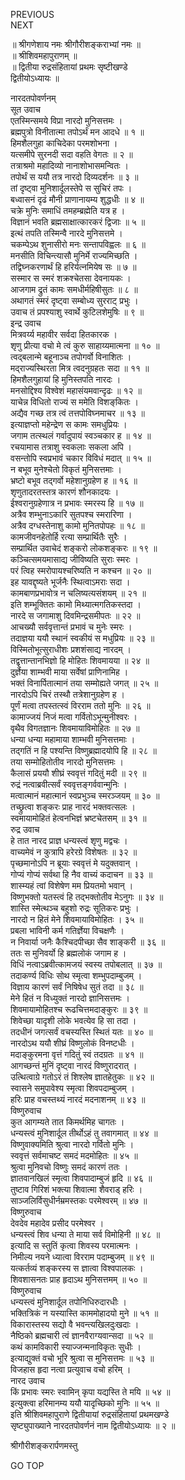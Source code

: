 PREVIOUS  
NEXT  
  
॥ श्रीगणेशाय नमः श्रीगौरीशङ्कराभ्यां नमः ॥  
॥ श्रीशिवमहापुराणम् ॥  
॥ द्वितीया रुद्रसंहितायां प्रथमः सृष्टीखण्डे  
द्वितीयोऽध्यायः ॥  
  
नारदतपोवर्णनम्  
सूत उवाच  
एतस्मिन्समये विप्रा नारदो मुनिसत्तमः ।  
ब्रह्मपुत्रो विनीतात्मा तपोऽर्थं मन आदधे ॥ १ ॥  
हिमशैलगुहा काचिदेका परमशोभना ।  
यत्समीपे सुरनदी सदा वहति वेगतः ॥ २ ॥  
तत्राश्रमो महादिव्यो नानाशोभासमन्वितः ।  
तपोर्थं स ययौ तत्र नारदो दिव्यदर्शनः ॥ ३ ॥  
तां दृष्ट्वा मुनिशार्दूलस्तेपे स सुचिरं तपः ।  
बध्वासनं दृढं मौनी प्राणानायम्य शुद्धधीः ॥ ४ ॥  
चक्रे मुनिः समाधिं तमहम्ब्रह्मेति यत्र ह ।  
विज्ञानं भवति ब्रह्मसाक्षात्कारकरं द्विजाः ॥ ५ ॥  
इत्थं तपति तस्मिन्वै नारदे मुनिसत्तमे ।  
चकम्पेऽथ शुनासीरो मनः सन्तापविह्वलः ॥ ६ ॥  
मनसीति विचिन्त्यासौ मुनिर्मे राज्यमिच्छति ।  
तद्विघ्नकरणार्थं हि हरिर्यत्नमियेष सः ॥ ७ ॥  
सस्मार स स्मरं शक्रश्चेतसा देवनायकः ।  
आजगाम द्रुतं कामः समधीर्महिषीसुतः ॥ ८ ॥  
अथागतं स्मरं दृष्ट्वा सम्बोध्य सुरराट् प्रभुः ।  
उवाच तं प्रपश्याशु स्वार्थे कुटिलशेमुषिः ॥ ९ ॥  
इन्द्र उवाच  
मित्रवर्य्य महावीर सर्वदा हितकारक ।  
शृणु प्रीत्या वचो मे त्वं कुरु साहाय्यमात्मना ॥ १० ॥  
त्वद्‌बलान्मे बहूनाञ्च तपोगर्वो विनाशितः ।  
मद्‌राज्यस्थिरता मित्र त्वदनुग्रहतः सदा ॥ ११ ॥  
हिमशैलगुहायां हि मुनिस्तपति नारदः ।  
मनसोद्दिश्य विश्वेशं महासंयमवान्दृढः ॥ १२ ॥  
याचेन्न विधितो राज्यं स ममेति विशङ्‌कितः ।  
अद्यैव गच्छ तत्र त्वं तत्तपोविघ्नमाचर ॥ १३ ॥  
इत्याज्ञप्तो महेन्द्रेण स कामः समधुप्रियः ।  
जगाम तत्स्थलं गर्वादुपायं स्वञ्चकार ह ॥ १४ ॥  
रचयामास तत्राशु स्वकलाः सकला अपि ।  
वसन्तोपि स्वप्रभावं चकार विविधं मदात् ॥ १५ ॥  
न बभूव मुनेश्चेतो विकृतं मुनिसत्तमाः ।  
भ्रष्टो बभूव तद्‌गर्वो महेशानुग्रहेण ह ॥ १६ ॥  
शृणुतादरतस्तत्र कारणं शौनकादयः ।  
ईश्वरानुग्रहेणात्र न प्रभावः स्मरस्य हि ॥ १७ ॥  
अत्रैव शम्भुनाऽकारि सुतपश्च स्मरारिणा ।  
अत्रैव दग्धस्तेनाशु कामो मुनितपोपहः ॥ १८ ॥  
कामजीवनहेतोर्हि रत्या सम्प्रार्थितैः सुरैः ।  
सम्प्रार्थित उवाचेदं शङ्‌करो लोकशङ्‌करः ॥ १९ ॥  
कञ्चित्समयमासाद्य जीविष्यति सुराः स्मरः ।  
परं त्विह स्मरोपायश्चरिष्यति न कश्चन ॥ २० ॥  
इह यावद्दृष्यते भूर्जनैः स्थित्वाऽमराः सदा ।  
कामबाणप्रभावोत्र न चलिष्यत्यसंशयम् ॥ २१ ॥  
इति शम्भूक्तितः कामो मिथ्यात्मगतिकस्तदा ।  
नारदे स जगामाशु दिवमिन्द्रसमीपतः ॥ २२ ॥  
आचख्यौ सर्ववृत्तान्तं प्रभावं च मुनेः स्मरः ।  
तदाज्ञया ययौ स्थानं स्वकीयं स मधुप्रियः ॥ २३ ॥  
विस्मितोभूत्सुराधीशः प्रशशंसाद्य नारदम् ।  
तद्वृत्तान्तानभिज्ञो हि मोहितः शिवमायया ॥ २४ ॥  
दुर्ज्ञेया शाम्भवी माया सर्वेषां प्राणिनामिह ।  
भक्तं विनार्पितात्मानं तया सम्मोह्यते जगत् ॥ २५ ॥  
नारदोऽपि चिरं तस्थौ तत्रेशानुग्रहेण ह ।  
पूर्णं मत्वा तपस्तत्स्वं विरराम ततो मुनिः ॥ २६ ॥  
कामाज्जयं निजं मत्वा गर्वितोऽभून्मुनीश्वरः ।  
वृथैव विगतज्ञानः शिवमायाविमोहितः ॥ २७ ॥  
धन्या धन्या महामाया शाम्भवी मुनिसत्तमाः ।  
तद्‌गतिं न हि पश्यन्ति विष्णुब्रह्मादयोपि हि ॥ २८ ॥  
तया सम्मोहितोतीव नारदो मुनिसत्तमः ।  
कैलासं प्रययौ शीघ्रं स्ववृत्तं गदितुं मदी ॥ २९ ॥  
रुद्रं नत्वाब्रवीत्सर्वं स्ववृत्तङ्‌गर्ववान्मुनिः ।  
मत्वात्मानं महात्मानं स्वप्रभुञ्च स्मरञ्जयम् ॥ ३० ॥  
तच्छ्रुत्वा शङ्‌करः प्राह नारदं भक्तवत्सलः ।  
स्वमायामोहितं हेत्वनभिज्ञं भ्रष्टचेतसम् ॥ ३१ ॥  
रुद्र उवाच  
हे तात नारद प्राज्ञ धन्यस्त्वं शृणु मद्वचः ।  
वाच्यमेवं न कुत्रापि हरेरग्रे विशेषतः ॥ ३२ ॥  
पृच्छमानोऽपि न ब्रूयाः स्ववृत्तं मे यदुक्तवान् ।  
गोप्यं गोप्यं सर्वथा हि नैव वाच्यं कदाचन ॥ ३३ ॥  
शास्म्यहं त्वां विशेषेण मम प्रियतमो भवान् ।  
विष्णुभक्तो यतस्त्वं हि तद्‌भक्तोतीव मेऽनुगः ॥ ३४ ॥  
शास्ति स्मेत्थञ्च बहुशो रुद्रः सूतिकरः प्रभुः ।  
नारदो न हितं मेने शिवमायाविमोहितः । ३५ ॥  
प्रबला भाविनी कर्म गतिर्ज्ञेया विचक्षणैः ।  
न निवार्या जनैः कैश्चिदपीच्छा सैव शाङ्‌करी ॥ ३६ ॥  
ततः स मुनिवर्यो हि ब्रह्मलोकं जगाम ह ।  
विधिं नत्वाऽब्रवीत्कामजयं स्वस्य तपोबलात् ॥ ३७ ॥  
तदाकर्ण्य विधिः सोथ स्मृत्वा शम्भुपदाम्बुजम् ।  
विज्ञाय कारणं सर्वं निषिषेध सुतं तदा ॥ ३८ ॥  
मेने हितं न विध्युक्तं नारदो ज्ञानिसत्तमः ।  
शिवमायामोहितश्च रूढचित्तमदाङ्‌कुरः ॥ ३९ ॥  
शिवेच्छा यादृशी लोके भवत्येव हि सा तदा ।  
तदधीनं जगत्सर्वं वचस्यस्ति स्थितं यतः ॥ ४० ॥  
नारदोऽथ ययौ शीघ्रं विष्णुलोकं विनष्टधीः ।  
मदाङ्‌कुरमना वृत्तं गदितुं स्वं तदग्रतः ॥ ४१ ॥  
आगच्छन्तं मुनिं दृष्ट्वा नारदं विष्णुरादरात् ।  
उत्थित्वाग्रे गतोऽरं तं शिश्लेष ज्ञातहेतुकः ॥ ४२ ॥  
स्वासने समुपावेश्य स्मृत्वा शिवपदाम्बुजम् ।  
हरिः प्राह वचस्तथ्यं नारदं मदनाशनम् ॥ ४३ ॥  
विष्णुरुवाच  
कुत आगम्यते तात किमर्थमिह चागतः ।  
धन्यस्त्वं मुनिशार्दूल तीर्थोऽहं तु तवागमात् ॥ ४४ ॥  
विष्णुवाक्यमिति श्रुत्वा नारदो गर्वितो मुनिः ।  
स्ववृत्तं सर्वमाचष्ट समदं मदमोहितः ॥ ४५ ॥  
श्रुत्वा मुनिवचो विष्णुः समदं कारणं ततः ।  
ज्ञातवानखिलं स्मृत्वा शिवपादाम्बुजं हृदि ॥ ४६ ॥  
तुष्टाव गिरिशं भक्त्या शिवात्मा शैवराड् हरिः ।  
साञ्जलिर्विसुधीर्नम्रमस्तकः परमेश्वरम् ॥ ४७ ॥  
विष्णुरुवाच  
देवदेव महादेव प्रसीद परमेश्वर ।  
धन्यस्त्वं शिव धन्या ते माया सर्व विमोहिनी ॥ ४८ ॥  
इत्यादि स स्तुतिं कृत्वा शिवस्य परमात्मनः ।  
निमील्य नयने ध्यात्वा विरराम पदाम्बुजम् ॥ ४९ ॥  
यत्कर्तव्यं शङ्‌करस्य स ज्ञात्वा विश्वपालकः ।  
शिवशासनतः प्राह हृदाऽथ मुनिसत्तमम् ॥ ५० ॥  
विष्णुरुवाच  
धन्यस्त्वं मुनिशार्दूल तपोनिधिरुदारधीः ।  
भक्तित्रिकं न यस्यास्ति काममोहादयो मुने ॥ ५१ ॥  
विकारास्तस्य सद्यो वै भवन्त्यखिलदुःखदाः ।  
नैष्ठिको ब्रह्मचारी त्वं ज्ञानवैराग्यवान्सदा ॥ ५२ ॥  
कथं कामविकारी स्याज्जन्मनाविकृतः सुधीः ।  
इत्याद्युक्तं वचो भूरि श्रुत्वा स मुनिसत्तमः ॥ ५३ ॥  
विजहास हृदा नत्वा प्रत्युवाच वचो हरिम् ।  
नारद उवाच  
किं प्रभावः स्मरः स्वामिन् कृपा यद्यस्ति ते मयि ॥ ५४ ॥  
इत्युक्त्वा हरिमानम्य ययौ यादृच्छिको मुनिः ॥ ५५ ॥  
इति श्रीशिवमहापुराणे द्वितीयायां रुद्रसंहितायां प्रथमखण्डे  
सृष्ट्युपाख्याने नारदतपोवर्णनं नाम द्वितीयोऽध्यायः ॥ २ ॥  
  
  
श्रीगौरीशङ्करार्पणमस्तु  
  
GO TOP
